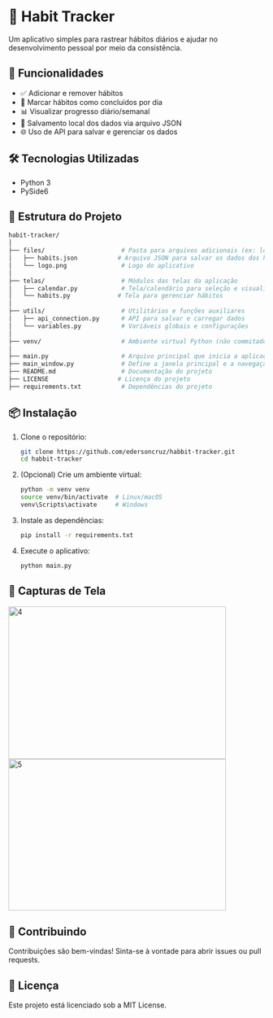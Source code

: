 # 🧠 Habit Tracker

Um aplicativo simples para rastrear hábitos diários e ajudar no desenvolvimento pessoal por meio da consistência.

## 🚀 Funcionalidades

- ✅ Adicionar e remover hábitos
- 📅 Marcar hábitos como concluídos por dia
- 📊 Visualizar progresso diário/semanal
- 💾 Salvamento local dos dados via arquivo JSON
- 🌐 Uso de API para salvar e gerenciar os dados

## 🛠️ Tecnologias Utilizadas

- Python 3
- PySide6

## 📁 Estrutura do Projeto
 ```bash
habit-tracker/
│
├── files/                     # Pasta para arquivos adicionais (ex: logo, JSON de dados)
│   ├── habits.json           # Arquivo JSON para salvar os dados dos hábitos
│   └── logo.png               # Logo do aplicativo
│
├── telas/                     # Módulos das telas da aplicação
│   ├── calendar.py            # Tela/calendário para seleção e visualização das datas
│   └── habits.py             # Tela para gerenciar hábitos
│
├── utils/                     # Utilitários e funções auxiliares
│   ├── api_connection.py      # API para salvar e carregar dados
│   └── variables.py           # Variáveis globais e configurações
│
├── venv/                      # Ambiente virtual Python (não commitado normalmente)
│
├── main.py                    # Arquivo principal que inicia a aplicação
├── main_window.py             # Define a janela principal e a navegação entre telas
├── README.md                  # Documentação do projeto
├── LICENSE                   # Licença do projeto
├── requirements.txt           # Dependências do projeto
```

## 📦 Instalação

1. Clone o repositório:
   ```bash
   git clone https://github.com/edersoncruz/habbit-tracker.git
   cd habbit-tracker
   ```

2. (Opcional) Crie um ambiente virtual:
   ```bash
   python -m venv venv
   source venv/bin/activate  # Linux/macOS
   venv\Scripts\activate     # Windows
   ```

3. Instale as dependências:
   ```bash
   pip install -r requirements.txt
   ```

4. Execute o aplicativo:
   ```bash
   python main.py
   ```

## 📸 Capturas de Tela

<img width="428" height="300" alt="4" src="https://github.com/user-attachments/assets/192683e7-f1d9-4c3a-aecc-d13391e7ae3e" />
<img width="428" height="298" alt="5" src="https://github.com/user-attachments/assets/efda62be-68f0-4d2c-8842-45ea624e614c" />




## 🤝 Contribuindo

Contribuições são bem-vindas! Sinta-se à vontade para abrir issues ou pull requests.

## 📄 Licença

Este projeto está licenciado sob a MIT License.
